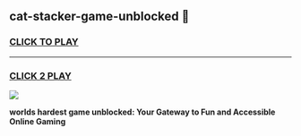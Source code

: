 
## cat-stacker-game-unblocked 👋
<h3>
<a href="https://premium.freeplayer.one?title=cat-stacker-game-unblocked&ref=14F">CLICK TO PLAY</a></h3>
<hr>

<h3>
<a href="https://premium.freeplayer.one?title=cat-stacker-game-unblocked&ref=14F">CLICK 2 PLAY</a>
  
</h3>

<a href="https://premium.freeplayer.one?title=cat-stacker-game-unblocked&ref=12F/"><img src="https://clearcache.store/games.png"></a>


**worlds hardest game unblocked: Your Gateway to Fun and Accessible Online Gaming**
